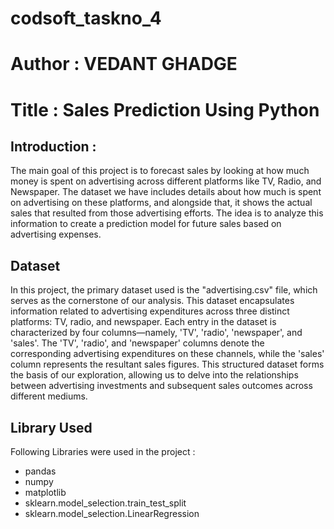 # codsoft_taskno_4
<h1>Author : VEDANT GHADGE</h1>

<h1>Title : Sales Prediction Using Python</h1>



<h2>Introduction :</h2>
<p>The main goal of this project is to forecast sales by looking at how much money is spent on advertising across different platforms like TV, Radio, and Newspaper. The dataset we have includes details about how much is spent on advertising on these platforms, and alongside that, it shows the actual sales that resulted from those advertising efforts. The idea is to analyze this information to create a prediction model for future sales based on advertising expenses.</p>

<h2>Dataset</h2>
<p>In this project, the primary dataset used is the "advertising.csv" file, which serves as the cornerstone of our analysis. This dataset encapsulates information related to advertising expenditures across three distinct platforms: TV, radio, and newspaper. Each entry in the dataset is characterized by four columns—namely, 'TV', 'radio', 'newspaper', and 'sales'. The 'TV', 'radio', and 'newspaper' columns denote the corresponding advertising expenditures on these channels, while the 'sales' column represents the resultant sales figures. This structured dataset forms the basis of our exploration, allowing us to delve into the relationships between advertising investments and subsequent sales outcomes across different mediums.</p>

<h2>Library Used</h2>
<p>Following Libraries were used in the project :</p>
<ul><li>pandas</li>
    <li>numpy</li>
    <li>matplotlib</li>
    <li>sklearn.model_selection.train_test_split</li>
    <li>sklearn.model_selection.LinearRegression</li>
</ul>

<h2></h2>
